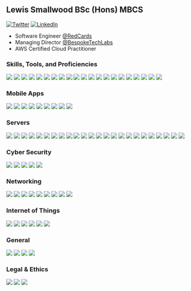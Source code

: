 ## Lewis Smallwood BSc (Hons) MBCS
<p align="left">    
    <a href="https://twitter.com/LewisSmallwood"><img src="https://img.shields.io/badge/Twitter--_.svg?style=social&logo=twitter" alt="Twitter"></a>
    <a href="https://www.linkedin.com/in/lewissmallwood/"><img src="https://img.shields.io/badge/LinkedIn--_.svg?style=social&logo=linkedin" alt="LinkedIn"></a></p>

* Software Engineer [@RedCards](https://www.github.com/RedCards)
* Managing Director [@BespokeTechLabs](https://www.github.com/BespokeTechLabs)
* AWS Certified Cloud Practitioner

### Skills, Tools, and Proficiencies

![](https://img.shields.io/static/v1?label=&message=C%23&color=brightgreen)
![](https://img.shields.io/badge/ASP.NET%20Core-brightgreen)
![](https://img.shields.io/badge/Node.js-brightgreen)
![](https://img.shields.io/badge/Laravel%20PHP-brightgreen)
![](https://img.shields.io/badge/Java-brightgreen)
![](https://img.shields.io/badge/Python-brightgreen)
![](https://img.shields.io/badge/JavaScript-brightgreen)
![](https://img.shields.io/badge/HTML-brightgreen)
![](https://img.shields.io/badge/CSS-brightgreen)
![](https://img.shields.io/badge/Swagger-informational)
![](https://img.shields.io/badge/REST_APIs-informational)
![](https://img.shields.io/badge/Web_Applications-informational)
![](https://img.shields.io/badge/Provisioning_Systems-informational)
![](https://img.shields.io/static/v1?label=&message=E-Commerce%20Development&color=informational)
![](https://img.shields.io/badge/Stripe-informational)
![](https://img.shields.io/badge/PayPal-informational)
![](https://img.shields.io/static/v1?label=&message=Real-time%20Streaming%20(HLS)&color=informational)
![](https://img.shields.io/badge/WebSockets-informational)
![](https://img.shields.io/static/v1?label=&message=Real-time%20Dashboards&color=informational)
![](https://img.shields.io/badge/Reporting_Platforms-informational)
![](https://img.shields.io/badge/CRM_Systems-informational)

### Mobile Apps
![](https://img.shields.io/badge/iOS-informational)
![](https://img.shields.io/badge/Android-informational)
![](https://img.shields.io/static/v1?label=&message=Objective-C&color=brightgreen)
![](https://img.shields.io/badge/Xamarin-brightgreen)
![](https://img.shields.io/badge/.NET-brightgreen)
![](https://img.shields.io/static/v1?label=&message=C%23&color=brightgreen)
![](https://img.shields.io/badge/iBeacons_(BLE)-brightgreen)
![](https://img.shields.io/badge/Xcode-informational)
![](https://img.shields.io/badge/Visual_Studio-informational)

### Servers
![](https://img.shields.io/badge/Infrastructure_Design-informational)
![](https://img.shields.io/badge/Configuration-informational)
![](https://img.shields.io/badge/Provisioning-informational)
![](https://img.shields.io/badge/Hosting-informational)
![](https://img.shields.io/badge/Monitoring-informational)
![](https://img.shields.io/badge/Cloud_Servers-informational)
![](https://img.shields.io/badge/Windows-informational)
![](https://img.shields.io/badge/Linux-informational)
![](https://img.shields.io/badge/NGINX-informational)
![](https://img.shields.io/badge/Apache-informational)
![](https://img.shields.io/badge/VMWare-informational)
![](https://img.shields.io/badge/CI/CD-informational)
![](https://img.shields.io/badge/Load_Balancing-informational)
![](https://img.shields.io/badge/AWS-informational)
![](https://img.shields.io/badge/Microsoft_Azure-informational)
![](https://img.shields.io/badge/DigitalOcean-informational)
![](https://img.shields.io/badge/Docker-informational)
![](https://img.shields.io/badge/Microservices-informational)
![](https://img.shields.io/badge/Serverless-informational)
![](https://img.shields.io/badge/Big_Data-informational)
![](https://img.shields.io/badge/MongoDB-informational)
![](https://img.shields.io/badge/MySQL-informational)
![](https://img.shields.io/badge/PostgreSQL-informational)
![](https://img.shields.io/badge/InfluxDB-informational)

### Cyber Security
![](https://img.shields.io/badge/Security_Auditing-informational)
![](https://img.shields.io/badge/Penetration_Testing-informational)
![](https://img.shields.io/badge/Ethical_Hacking-informational)
![](https://img.shields.io/badge/Data_Security-informational)
![](https://img.shields.io/badge/Privacy_by_Design-informational)

### Networking
![](https://img.shields.io/badge/Network_Monitoring-informational)
![](https://img.shields.io/badge/Enterprise_WiFi-informational)
![](https://img.shields.io/badge/Firewalls-informational)
![](https://img.shields.io/badge/Virtual_Private_Networking_(VPNs)-informational)
![](https://img.shields.io/badge/Routing-informational)
![](https://img.shields.io/badge/Switching-informational)
![](https://img.shields.io/badge/Ubiquiti-informational)
![](https://img.shields.io/badge/Mikrotik-informational)
![](https://img.shields.io/badge/Aruba-informational)

### Internet of Things
![](https://img.shields.io/badge/C++-informational)
![](https://img.shields.io/badge/Arduino-informational)
![](https://img.shields.io/badge/Raspberry_Pi-informational)
![](https://img.shields.io/badge/Espressif_(ESP)-informational)
![](https://img.shields.io/badge/PIC-informational)
![](https://img.shields.io/badge/STM-informational)

### General
![](https://img.shields.io/badge/GIS_&_Mapping-informational)
![](https://img.shields.io/badge/API_Integrations-informational)
![](https://img.shields.io/badge/Automation-informational)
![](https://img.shields.io/badge/Web_Scraping-informational)

### Legal & Ethics
![](https://img.shields.io/static/v1?label=&message=PCI-DSS&color=informational)
![](https://img.shields.io/badge/GDPR-informational)
![](https://img.shields.io/badge/BCS_Code_of_Conduct-informational)
